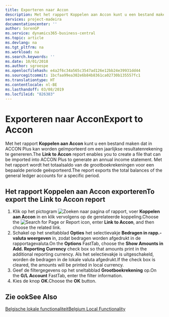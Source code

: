 ```yaml
---
title: Exporteren naar Accon
description: Met het rapport Koppelen aan Accon kunt u een bestand maken dat in ACCON Plus kan worden geïmporteerd om een jaarlijkse resultatenrekening te genereren.
services: project-madeira
documentationcenter: ''
author: SorenGP
ms.service: dynamics365-business-central
ms.topic: article
ms.devlang: na
ms.tgt_pltfrm: na
ms.workload: na
ms.search.keywords: ''
ms.date: 10/01/2018
ms.author: sgroespe
ms.openlocfilehash: e4a2f6c34a565c3547ad126e12bb24e39931dd44
ms.sourcegitcommit: 1bcfaa99ea302e6b84b8361ca02730b135557fc1
ms.translationtype: HT
ms.contentlocale: nl-BE
ms.lasthandoff: 03/08/2019
ms.locfileid: "826383"
---
```

# <a name="export-to-accon"></a><span data-ttu-id="3622a-103">Exporteren naar Accon</span><span class="sxs-lookup"><span data-stu-id="3622a-103">Export to Accon</span></span>
<span data-ttu-id="3622a-104">Met het rapport **Koppelen aan Accon** kunt u een bestand maken dat in ACCON Plus kan worden geïmporteerd om een jaarlijkse resultatenrekening te genereren.</span><span class="sxs-lookup"><span data-stu-id="3622a-104">The **Link to Accon** report enables you to create a file that can be imported into ACCON Plus to generate an annual income statement.</span></span> <span data-ttu-id="3622a-105">Met het rapport wordt het totaalsaldo van de grootboekrekeningen voor een bepaalde periode geëxporteerd.</span><span class="sxs-lookup"><span data-stu-id="3622a-105">The report exports the total balances of the general ledger accounts for a specific period.</span></span>  

## <a name="to-export-the-link-to-accon-report"></a><span data-ttu-id="3622a-106">Het rapport Koppelen aan Accon exporteren</span><span class="sxs-lookup"><span data-stu-id="3622a-106">To export the Link to Accon report</span></span>  
1.  <span data-ttu-id="3622a-107">Klik op het pictogram ![Zoeken naar pagina of rapport](../../media/ui-search/search_small.png "pictogram Zoeken naar pagina of rapport"), voer **Koppelen aan Accon** in en klik vervolgens op de gerelateerde koppeling.</span><span class="sxs-lookup"><span data-stu-id="3622a-107">Choose the ![Search for Page or Report](../../media/ui-search/search_small.png "Search for Page or Report icon") icon, enter **Link to Accon**, and then choose the related link.</span></span>  
2.  <span data-ttu-id="3622a-108">Schakel op het sneltabblad **Opties** het selectievakje **Bedragen in rapp.-valuta weergeven** in, zodat bedragen worden afgedrukt in de rapportagevaluta.</span><span class="sxs-lookup"><span data-stu-id="3622a-108">On the **Options** FastTab, choose the **Show Amounts in Add. Reporting Currency** check box so that amounts print in the additional reporting currency.</span></span> <span data-ttu-id="3622a-109">Als het selectievakje is uitgeschakeld, worden de bedragen in de lokale valuta afgedrukt.</span><span class="sxs-lookup"><span data-stu-id="3622a-109">If the check box is cleared, the amounts will be printed in local currency.</span></span>  
3.  <span data-ttu-id="3622a-110">Geef de filtergegevens op het sneltabblad **Grootboekrekening** op.</span><span class="sxs-lookup"><span data-stu-id="3622a-110">On the **G/L Account** FastTab, enter the filter information.</span></span>  
4.  <span data-ttu-id="3622a-111">Kies de knop **OK**.</span><span class="sxs-lookup"><span data-stu-id="3622a-111">Choose the **OK** button.</span></span>  

## <a name="see-also"></a><span data-ttu-id="3622a-112">Zie ook</span><span class="sxs-lookup"><span data-stu-id="3622a-112">See Also</span></span>  
 [<span data-ttu-id="3622a-113">Belgische lokale functionaliteit</span><span class="sxs-lookup"><span data-stu-id="3622a-113">Belgium Local Functionality</span></span>](belgium-local-functionality.md)

